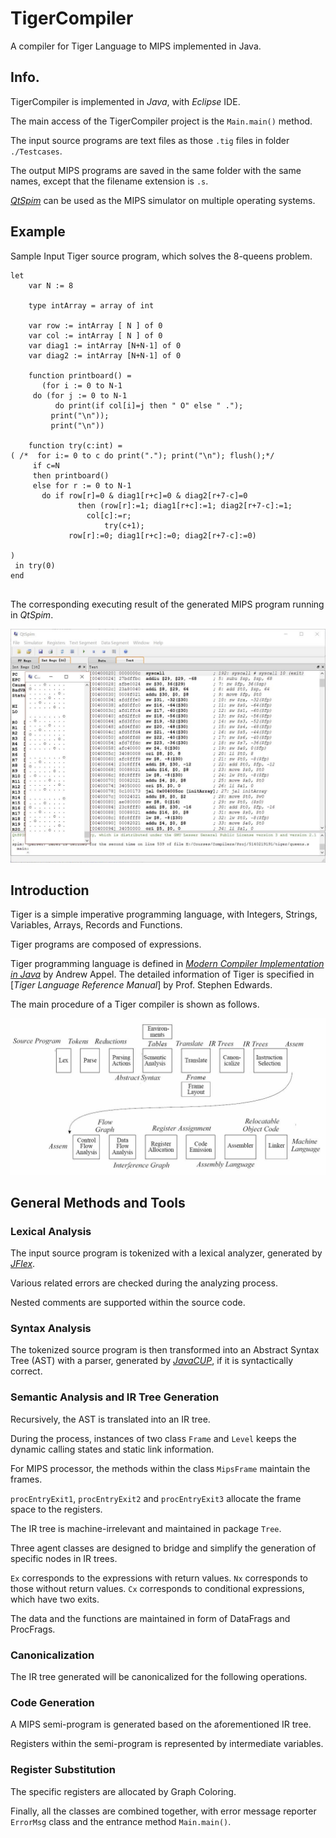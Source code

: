 # TigerCompiler
A compiler for Tiger Language to MIPS implemented in Java.



## Info.
TigerCompiler is implemented in *Java*, with *Eclipse* IDE.

The main access of the TigerCompiler project is the ``Main.main()`` method.

The input source programs are text files as those ``.tig`` files in folder ``./Testcases``.

The output MIPS programs are saved in the same folder with the same names, except that the filename extension is ``.s``.

[*QtSpim*](http://spimsimulator.sourceforge.net/ "Official Site for QtSpim") can be used as the MIPS simulator on multiple operating systems.


## Example
Sample Input Tiger source program, which solves the 8-queens problem.
```ML
let
    var N := 8

    type intArray = array of int

    var row := intArray [ N ] of 0
    var col := intArray [ N ] of 0
    var diag1 := intArray [N+N-1] of 0
    var diag2 := intArray [N+N-1] of 0

    function printboard() =
       (for i := 0 to N-1
	 do (for j := 0 to N-1 
	      do print(if col[i]=j then " O" else " .");
	     print("\n"));
         print("\n"))

    function try(c:int) = 
( /*  for i:= 0 to c do print("."); print("\n"); flush();*/
     if c=N
     then printboard()
     else for r := 0 to N-1
	   do if row[r]=0 & diag1[r+c]=0 & diag2[r+7-c]=0
	           then (row[r]:=1; diag1[r+c]:=1; diag2[r+7-c]:=1;
		         col[c]:=r;
	                 try(c+1);
			 row[r]:=0; diag1[r+c]:=0; diag2[r+7-c]:=0)

)
 in try(0)
end
	
```

The corresponding executing result of the generated MIPS program running in *QtSpim*.

![Missing Image](https://github.com/WMBao/TigerCompiler/blob/master/image/2.jpg)


## Introduction

Tiger is a simple imperative programming language, with Integers, Strings, Variables, Arrays, Records and Functions.

Tiger programs are composed of expressions.

Tiger programming language is defined in [*Modern Compiler Implementation in Java*](https://www.cs.princeton.edu/~appel/modern/java/ "*Modern Compiler Implementation in Java*") by Andrew Appel. The detailed information of Tiger is specified in [*Tiger Language Reference Manual*] by Prof. Stephen Edwards. 

The main procedure of a Tiger compiler is shown as follows.

![Missing Image](https://github.com/WMBao/TigerCompiler/blob/master/image/1.jpg)


## General Methods and Tools

### Lexical Analysis

The input source program is tokenized with a lexical analyzer, generated by [*JFlex*](http://www.jflex.de/ "Official Site for JFlex"). 

Various related errors are checked during the analyzing process. 

Nested comments are supported within the source code.


### Syntax Analysis
The tokenized source program is then transformed into an Abstract Syntax Tree (AST) with a parser, generated by [*JavaCUP*](http://www2.cs.tum.edu/projects/cup/ "Official Site for JavaCUP"), if it is syntactically correct.


### Semantic Analysis and IR Tree Generation

Recursively, the AST is translated into an IR tree.

During the process, instances of two class ``Frame`` and ``Level`` keeps the dynamic calling states and static link information.

For MIPS processor, the methods within the class ``MipsFrame`` maintain the frames.

``procEntryExit1``, ``procEntryExit2`` and ``procEntryExit3`` allocate the frame space to the registers.

The IR tree is machine-irrelevant and maintained in package ``Tree``.

Three agent classes are designed to bridge and simplify the generation of specific nodes in IR trees.

``Ex`` corresponds to the expressions with return values.
``Nx`` corresponds to those without return values.
``Cx`` corresponds to conditional expressions, which have two exits.

The data and the functions are maintained in form of DataFrags and ProcFrags.

### Canonicalization

The IR tree generated will be canonicalized for the following operations.

### Code Generation

A MIPS semi-program is generated based on the aforementioned IR tree. 

Registers within the semi-program is represented by intermediate variables.

### Register Substitution

The specific registers are allocated by Graph Coloring.


Finally, all the classes are combined together, with error message reporter ``ErrorMsg`` class and the entrance method ``Main.main()``.

